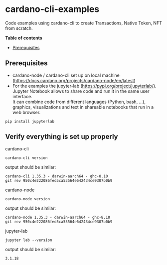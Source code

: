 # cardano-cli-examples
Code examples using cardano-cli to create Transactions, Native Token, NFT from scratch. 

**Table of contents**
- [Prerequisites](#Prerequisites)

## Prerequisites

- cardano-node / cardano-cli set up on local machine (https://docs.cardano.org/projects/cardano-node/en/latest)
- For the examples the jupyter-lab (https://pypi.org/project/jupyterlab/).  
Jupyter Notebook allows to share code and run it in the same user interface.  
It can combine code from different languages (Python, bash, ...), graphics, visualizations and text in shareable notebooks that run in a web browser.

```
pip install jupyterlab
```

## Verify everything is set up properly

cardano-cli

```
cardano-cli version
```

output should be similar:

```
cardano-cli 1.35.3 - darwin-aarch64 - ghc-8.10
git rev 950c4e222086fed5ca53564e642434ce9307b0b9
```

cardano-node

```
cardano-node version
```

output should be similar:

```
cardano-node 1.35.3 - darwin-aarch64 - ghc-8.10
git rev 950c4e222086fed5ca53564e642434ce9307b0b9
```

jupyter-lab
```
jupyter lab --version
```

output should be similar:
```
3.1.18
```



